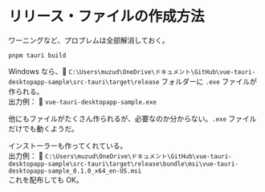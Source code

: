 # リリース・ファイルの作成方法

ワーニングなど、プロブレムは全部解消しておく。  

```shell
pnpm tauri build
```

Windows なら、📁 `C:\Users\muzud\OneDrive\ドキュメント\GitHub\vue-tauri-desktopapp-sample\src-tauri\target\release` フォルダーに `.exe` ファイルが作られる。  
出力例： 📄 `vue-tauri-desktopapp-sample.exe`  

他にもファイルがたくさん作られるが、必要なのか分からない。`.exe` ファイルだけでも動くようだ。  

インストーラーも作ってくれている。  
出力例： 📄 `C:\Users\muzud\OneDrive\ドキュメント\GitHub\vue-tauri-desktopapp-sample\src-tauri\target\release\bundle\msi\vue-tauri-desktopapp-sample_0.1.0_x64_en-US.msi`  
これを配布しても OK。
